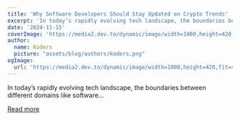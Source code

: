 ```yaml
---
title: 'Why Software Developers Should Stay Updated on Crypto Trends'
excerpt: 'In today’s rapidly evolving tech landscape, the boundaries between different domains like software...'
date: '2024-11-15'
coverImage: 'https://media2.dev.to/dynamic/image/width=1000,height=420,fit=cover,gravity=auto,format=auto/https%3A%2F%2Fdev-to-uploads.s3.amazonaws.com%2Fuploads%2Farticles%2Fm6mr1g01xiwttj94wrtq.jpg'
author:
  name: Koders
  picture: "assets/blog/authors/koders.png"
ogImage:
  url: 'https://media2.dev.to/dynamic/image/width=1000,height=420,fit=cover,gravity=auto,format=auto/https%3A%2F%2Fdev-to-uploads.s3.amazonaws.com%2Fuploads%2Farticles%2Fm6mr1g01xiwttj94wrtq.jpg'
---
```


In today’s rapidly evolving tech landscape, the boundaries between different domains like software...

[Read more](https://dev.to/kaankaya/why-software-developers-should-stay-updated-on-crypto-trends-lb5)
